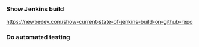 ### Show Jenkins build
https://newbedev.com/show-current-state-of-jenkins-build-on-github-repo


### Do automated testing